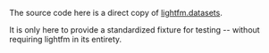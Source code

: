 The source code here is a direct copy of [lightfm.datasets](https://github.com/lyst/lightfm/tree/master/lightfm/datasets).

It is only here to provide a standardized fixture for testing -- without requiring lightfm in its entirety.
